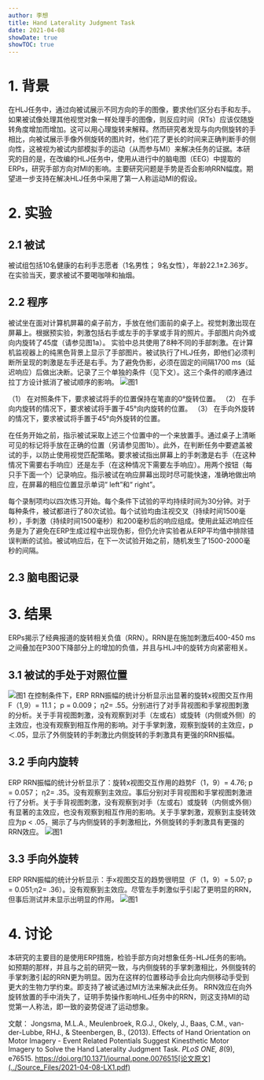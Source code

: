 ```yaml
---
author: 李想
title: Hand Laterality Judgment Task
date: 2021-04-08
showDate: true
showTOC: true
---
```


# 1.	背景
在HLJ任务中，通过向被试展示不同方向的手的图像，要求他们区分右手和左手。如果被试像处理其他视觉对象一样处理手的图像，则反应时间（RTs）应该仅随旋转角度增加而增加。这可以用心理旋转来解释。然而研究者发现与向内侧旋转的手相比，向被试展示手像外侧旋转的图片时，他们花了更长的时间来正确判断手的侧向性，这被视为被试内部模拟手的运动（从而参与MI）来解决任务的证据。本研究的目的是，在改编的HLJ任务中，使用从进行中的脑电图（EEG）中提取的ERPs，研究手部方向对MI的影响。主要研究问题是手势是否会影响RRN幅度。期望进一步支持在解决HLJ任务中采用了第一人称运动MI的假设。
# 2.	实验
## 2.1	被试
被试组包括10名健康的右利手志愿者（1名男性； 9名女性），年龄22.1±2.36岁。在实验当天，要求被试不要喝咖啡和抽烟。

## 2.2	程序
被试坐在面对计算机屏幕的桌子前方，手放在他们面前的桌子上。视觉刺激出现在屏幕上。根据预实验，刺激包括右手或左手的手掌或手背的照片。手部图片向外或向内旋转了45度（请参见图1a）。
实验中总共使用了8种不同的手部刺激。在计算机监视器上的纯黑色背景上显示了手部图片。被试执行了HLJ任务，即他们必须判断所呈现的刺激是左手还是右手。为了避免伪影，必须在固定的间隔1700 ms（延迟响应）后做出决断。记录了三个单独的条件（见下文）。这三个条件的顺序通过拉丁方设计抵消了被试顺序的影响。 
![图1](../Supporting_Information/2021-04-08-LX1-Fig1.png)

（1）	在对照条件下，要求被试将手的位置保持在笔直的0°旋转位置。
（2）	在手向内旋转的情况下，要求被试将手置于45°向内旋转的位置。
（3）	在手向外旋转的情况下，要求被试将手置于45°向外旋转的位置。

在任务开始之前，指示被试采取上述三个位置中的一个来放置手。通过桌子上清晰可见的标记将手放在正确的位置（另请参见图1b）。此外，在判断任务中要遮盖被试的手，以防止使用视觉匹配策略。要求被试指出屏幕上的手刺激是右手（在这种情况下需要右手响应）还是左手（在这种情况下需要左手响应）。用两个按钮（每只手下面一个）记录响应。指示被试在响应屏幕出现时尽可能快速，准确地做出响应，在屏幕的相应位置显示单词“ left”和“ right”。

每个录制项均以四次练习开始。每个条件下试验的平均持续时间为30分钟。对于每种条件，被试都进行了80次试验。每个试验均由注视交叉（持续时间1500毫秒），手刺激（持续时间1500毫秒）和200毫秒后的响应组成。使用此延迟响应任务是为了避免在ERP生成过程中出现伪影，但仍允许实验者从ERP平均值中排除错误判断的试验。被试响应后，在下一次试验开始之前，随机发生了1500-2000毫秒的间隔。

## 2.3	脑电图记录
# 3.	结果
ERPs揭示了经典报道的旋转相关负值（RRN）。RRN是在施加刺激后400-450 ms之间叠加在P300下降部分上的增加的负值，并且与HLJ中的旋转方向紧密相关。
## 3.1	被试的手处于对照位置
![图1](../Supporting_Information/2021-04-08-LX1-Fig2.png)
在控制条件下，ERP RRN振幅的统计分析显示出显著的旋转x视图交互作用F（1,9）= 11.1； p = 0.009； ƞ2= .55。分别进行了对手背视图和手掌视图刺激的分析。关于手背视图刺激，没有观察到对手（左或右）或旋转（内侧或外侧）的主效应，也没有观察到相互作用的影响。对于手掌刺激，观察到旋转的主效应，p ＜.05，显示了外侧旋转的手刺激比内侧旋转的手刺激具有更强的RRN振幅。
## 3.2	手向内旋转
ERP RRN振幅的统计分析显示了：旋转x视图交互作用的趋势F（1，9）= 4.76; p = 0.057； ƞ2= .35。没有观察到主效应。事后分别对手背视图和手掌视图刺激进行了分析。关于手背视图刺激，没有观察到对手（左或右）或旋转（内侧或外侧）有显著的主效应，也没有观察到相互作用的影响。关于手掌刺激，观察到主旋转效应为p < .05，揭示了与内侧旋转的手刺激相比，外侧旋转的手刺激具有更强的RRN效应。
![图1](../Supporting_Information/2021-04-08-LX1-Fig3.png)
## 3.3	手向外旋转
ERP RRN振幅的统计分析显示：手x视图交互的趋势很明显（F（1，9）= 5.07; p = 0.051;ƞ2= .36）。没有观察到主效应。尽管左手刺激似乎引起了更明显的RRN，但事后测试并未显示出明显的作用。
![图1](../Supporting_Information/2021-04-08-LX1-Fig4.png)
# 4.	讨论
本研究的主要目的是使用ERP措施，检验手部方向对想象任务-HLJ任务的影响。如预期的那样，并且与之前的研究一致，与内侧旋转的手掌刺激相比，外侧旋转的手掌刺激引起的RRN更为明显。因为在这样的位置移动手会比向内侧移动手受到更大的生物力学约束。即支持了被试通过MI方法来解决此任务。
RRN效应在向外旋转放置的手中消失了，证明手势操作影响HLJ任务中的RRN，则这支持MI的动觉第一人称法，即一致的姿势促进了运动想象。





文献： Jongsma, M.L.A., Meulenbroek, R.G.J., Okely, J., Baas, C.M., van-der-Lubbe, RHJ., & Steenbergen, B., (2013). Effects of Hand Orientation on Motor Imagery - Event Related Potentials Suggest Kinesthetic Motor Imagery to Solve the Hand Laterality Judgment Task. *PLoS ONE, 8*(9), e76515. https://doi.org/10.1371/journal.pone.0076515[论文原文](../Source_Files/2021-04-08-LX1.pdf)









